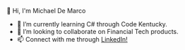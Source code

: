  👋 Hi, I'm Michael De Marco 

- 🔭 I’m currently learning C# through Code Kentucky.
- 👯 I’m looking to collaborate on Financial Tech products.
- 📫 Connect with me through <a href="https://www.linkedin.com/in/michaelrdemarco/"> LinkedIn!</a>
<!--
**mikedemarco/mikedemarco** is a ✨ _special_ ✨ repository because its `README.md` (this file) appears on your GitHub profile.
-->
